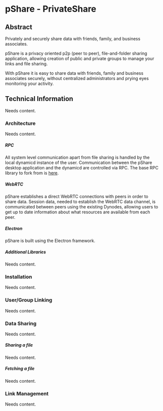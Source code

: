 # pShare - PrivateShare

## Abstract

Privately and securely share data with friends, family, and business associates.

pShare is a privacy oriented p2p (peer to peer), file-and-folder sharing application, allowing creation of public and private groups to manage your links and file sharing.

With pShare it is easy to share data with friends, family and business associates securely, without centralized administrators and prying eyes monitoring your activity.

## Technical Information

Needs content.

### Architecture

Needs content.

##### RPC

All system level communication apart from file sharing is handled by the local dynamicd instance of the user. Communication between the pShare desktop application and the dynamicd are controlled via RPC. The  base RPC library to fork from is [here](https://github.com/ruimarinho/bitcoin-core).

##### WebRTC

pShare establishes a direct WebRTC connections with peers in order to share data. Session data, needed to establish the WebRTC data channel, is communicated between peers using the existing Dynodes, allowing users to get up to date information about what resources are available from each peer.

##### Electron

pShare is built using the Electron framework.

##### Additional Libraries

Needs content.

### Installation

Needs content.

### User/Group Linking

Needs content.

### Data Sharing

Needs content.

##### Sharing a file

Needs content.

##### Fetching a file

Needs content.

### Link Management

Needs content.




